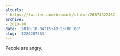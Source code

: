 ```yaml
---
alturls:
- https://twitter.com/bismark/status/26374322462
archive:
- 2010-10
date: '2010-10-04T15:49:23+00:00'
slug: '1286207363'
---
```


People are angry.

